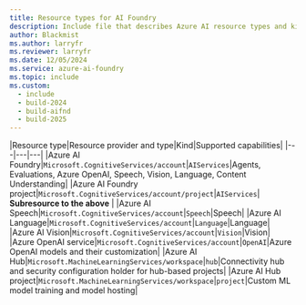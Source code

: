 ```yaml
---
title: Resource types for AI Foundry
description: Include file that describes Azure AI resource types and kinds.
author: Blackmist
ms.author: larryfr
ms.reviewer: larryfr
ms.date: 12/05/2024
ms.service: azure-ai-foundry
ms.topic: include
ms.custom:
  - include
  - build-2024
  - build-aifnd
  - build-2025
---
```


|Resource type|Resource provider and type|Kind|Supported capabilities|
|---|---|---|
|Azure AI Foundry|`Microsoft.CognitiveServices/account`|`AIServices`|Agents, Evaluations, Azure OpenAI, Speech, Vision, Language, Content Understanding|
|Azure AI Foundry project|`Microsoft.CognitiveServices/account/project`|`AIServices`| **Subresource to the above** |
|Azure AI Speech|`Microsoft.CognitiveServices/account`|`Speech`|Speech|
|Azure AI Language|`Microsoft.CognitiveServices/account`|`Language`|Language|
|Azure AI Vision|`Microsoft.CognitiveServices/account`|`Vision`|Vision|
|Azure OpenAI service|`Microsoft.CognitiveServices/account`|`OpenAI`|Azure OpenAI models and their customization|
|Azure AI Hub|`Microsoft.MachineLearningServices/workspace`|`hub`|Connectivity hub and security configuration holder for hub-based projects|
|Azure AI Hub project|`Microsoft.MachineLearningServices/workspace`|`project`|Custom ML model training and model hosting|